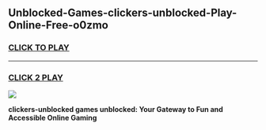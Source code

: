 
## Unblocked-Games-clickers-unblocked-Play-Online-Free-o0zmo
<h3>
<a href="https://premium76.site?title=clickers-unblocked&ref=26A">CLICK TO PLAY</a></h3>
<hr>

<h3>
<a href="https://premium76.site?title=clickers-unblocked&ref=26A">CLICK 2 PLAY</a>
  
</h3>

<a href="https://premium76.site?title=clickers-unblocked&ref=26A"><img src="https://clearcache.store/games.png"></a>


**clickers-unblocked games unblocked: Your Gateway to Fun and Accessible Online Gaming**

